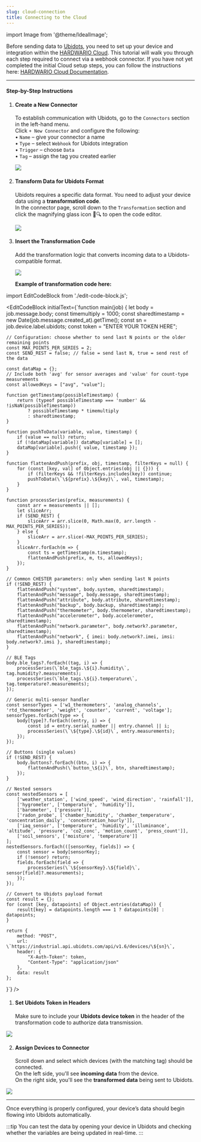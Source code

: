 ```yaml
---
slug: cloud-connection
title: Connecting to the Cloud
---
```

import Image from '@theme/IdealImage';


Before sending data to [Ubidots](https://ubidots.hardwario.com/), you need to set up your device and integration within the [HARDWARIO Cloud](https://hardwario.cloud/).
This tutorial will walk you through each step required to connect via a webhook connector.
If you have not yet completed the initial Cloud setup steps, you can follow the instructions here: [HARDWARIO Cloud Documentation](https://docs.hardwario.com/cloud/).

---

#### Step-by-Step Instructions


1. #### **Create a New Connector**  
   To establish communication with Ubidots, go to the `Connectors` section in the left-hand menu.  
   Click `+ New Connector` and configure the following:  
   • `Name` – give your connector a name  
   • `Type` – select `Webhook` for Ubidots integration  
   • `Trigger` – choose `Data`  
   • `Tag` – assign the tag you created earlier
   
   ![](ubidots-cloud-7.png)
   
2. #### **Transform Data for Ubidots Format**  
   Ubidots requires a specific data format. You need to adjust your device data using a **transformation code**.  
   In the connector page, scroll down to the `Transformation` section and click the magnifying glass icon 📄🔍 to open the code editor.

   ![](ubidots-cloud-10.png)

3. #### **Insert the Transformation Code**  
   Add the transformation logic that converts incoming data to a Ubidots-compatible format.

   ![](ubidots-cloud-11.png)

   **Example of transformation code here:**


import EditCodeBlock from './edit-code-block.js';


<EditCodeBlock initialText={`function main(job) {
    let body = job.message.body;
    const timemultiply = 1000;
    const sharedtimestamp = new Date(job.message.created_at).getTime();
    const sn = job.device.label.ubidots;
    const token = "ENTER YOUR TOKEN HERE";

    // Configuration: choose whether to send last N points or the older remaining points
    const MAX_POINTS_PER_SERIES = 2;
    const SEND_REST = false; // false = send last N, true = send rest of the data

    const dataMap = {};
    // Include both 'avg' for sensor averages and 'value' for count-type measurements
    const allowedKeys = ["avg", "value"];

    function getTimestamp(possibleTimestamp) {
        return (typeof possibleTimestamp === 'number' && !isNaN(possibleTimestamp))
            ? possibleTimestamp * timemultiply
            : sharedtimestamp;
    }

    function pushToData(variable, value, timestamp) {
        if (value == null) return;
        if (!dataMap[variable]) dataMap[variable] = [];
        dataMap[variable].push({ value, timestamp });
    }

    function flattenAndPush(prefix, obj, timestamp, filterKeys = null) {
        for (const [key, val] of Object.entries(obj || {})) {
            if (filterKeys && !filterKeys.includes(key)) continue;
            pushToData(\`\${prefix}.\${key}\`, val, timestamp);
        }
    }

    function processSeries(prefix, measurements) {
        const arr = measurements || [];
        let sliceArr;
        if (SEND_REST) {
            sliceArr = arr.slice(0, Math.max(0, arr.length - MAX_POINTS_PER_SERIES));
        } else {
            sliceArr = arr.slice(-MAX_POINTS_PER_SERIES);
        }
        sliceArr.forEach(m => {
            const ts = getTimestamp(m.timestamp);
            flattenAndPush(prefix, m, ts, allowedKeys);
        });
    }

    // Common CHESTER parameters: only when sending last N points
    if (!SEND_REST) {
        flattenAndPush("system", body.system, sharedtimestamp);
        flattenAndPush("message", body.message, sharedtimestamp);
        flattenAndPush("attribute", body.attribute, sharedtimestamp);
        flattenAndPush("backup", body.backup, sharedtimestamp);
        flattenAndPush("thermometer", body.thermometer, sharedtimestamp);
        flattenAndPush("accelerometer", body.accelerometer, sharedtimestamp);
        flattenAndPush("network.parameter", body.network?.parameter, sharedtimestamp);
        flattenAndPush("network", { imei: body.network?.imei, imsi: body.network?.imsi }, sharedtimestamp);
    }

    // BLE Tags
    body.ble_tags?.forEach((tag, i) => {
        processSeries(\`ble_tags.\${i}.humidity\`, tag.humidity?.measurements);
        processSeries(\`ble_tags.\${i}.temperature\`, tag.temperature?.measurements);
    });

    // Generic multi-sensor handler
    const sensorTypes = ['w1_thermometers', 'analog_channels', 'rtd_thermometer', 'weight', 'counter', 'current', 'voltage'];
    sensorTypes.forEach(type => {
        body[type]?.forEach((entry, i) => {
            const id = entry.serial_number || entry.channel || i;
            processSeries(\`\${type}.\${id}\`, entry.measurements);
        });
    });

    // Buttons (single values)
    if (!SEND_REST) {
        body.buttons?.forEach((btn, i) => {
            flattenAndPush(\`button_\${i}\`, btn, sharedtimestamp);
        });
    }

    // Nested sensors
    const nestedSensors = [
        ['weather_station', ['wind_speed', 'wind_direction', 'rainfall']],
        ['hygrometer', ['temperature', 'humidity']],
        ['barometer', ['pressure']],
        ['radon_probe', ['chamber_humidity', 'chamber_temperature', 'concentration_daily', 'concentration_hourly']],
        ['iaq_sensor', ['temperature', 'humidity', 'illuminance', 'altitude', 'pressure', 'co2_conc', 'motion_count', 'press_count']],
        ['soil_sensors', ['moisture', 'temperature']]
    ];
    nestedSensors.forEach(([sensorKey, fields]) => {
        const sensor = body[sensorKey];
        if (!sensor) return;
        fields.forEach(field => {
            processSeries(\`\${sensorKey}.\${field}\`, sensor[field]?.measurements);
        });
    });

    // Convert to Ubidots payload format
    const result = {};
    for (const [key, datapoints] of Object.entries(dataMap)) {
        result[key] = datapoints.length === 1 ? datapoints[0] : datapoints;
    }

    return {
        method: "POST",
        url: \`https://industrial.api.ubidots.com/api/v1.6/devices/\${sn}\`,
        header: {
            "X-Auth-Token": token,
            "Content-Type": "application/json"
        },
        data: result
    };
}`} />

####

1.  #### **Set Ubidots Token in Headers**  
    Make sure to include your **Ubidots device token** in the header of the transformation code to authorize data transmission.

   ![](ubidots-cloud-12.png)

2.  #### **Assign Devices to Connector**  
    Scroll down and select which devices (with the matching tag) should be connected.  
    On the left side, you'll see **incoming data** from the device.  
    On the right side, you'll see the **transformed data** being sent to Ubidots.

   ![](ubidots-cloud-13.png)


---

Once everything is properly configured, your device’s data should begin flowing into Ubidots automatically.

:::tip
You can test the data by opening your device in Ubidots and checking whether the variables are being updated in real-time.
:::

